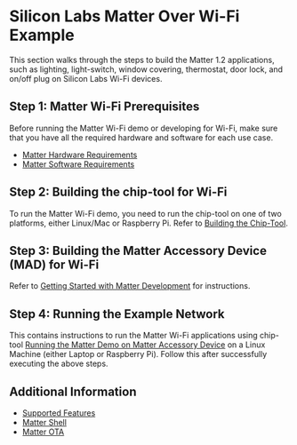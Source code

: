 # Silicon Labs Matter Over Wi-Fi Example

This section walks through the steps to build the Matter 1.2 applications, such as lighting, light-switch, window covering, thermostat, door lock, and on/off plug on Silicon Labs Wi-Fi devices.

## Step 1: Matter Wi-Fi Prerequisites

Before running the Matter Wi-Fi demo or developing for Wi-Fi, make sure that you have all the required hardware and software for each use case.

- [Matter Hardware Requirements](/matter/{build-docspace-version}/matter-prerequisites/hardware-requirements)
- [Matter Software Requirements](/matter/{build-docspace-version}/matter-prerequisites/software-requirements)

## Step 2: Building the chip-tool for Wi-Fi

To run the Matter Wi-Fi demo, you need to run the chip-tool on one of two platforms, either Linux/Mac or Raspberry Pi. Refer to [Building the Chip-Tool](/matter/{build-docspace-version}/matter-wifi-getting-started-example/build-chip-tool).

## Step 3: Building the Matter Accessory Device (MAD) for Wi-Fi

Refer to [Getting Started with Matter Development](/matter/{build-docspace-version}/matter-wifi-getting-started-example/) for instructions.

## Step 4: Running the Example Network

This contains instructions to run the Matter Wi-Fi applications using chip-tool [Running the Matter Demo on Matter Accessory Device](/matter/{build-docspace-version}/matter-wifi-run-demo) on a Linux Machine (either Laptop or Raspberry Pi). Follow this after successfully executing the above steps.

## Additional Information

- [Supported Features](/matter/{build-docspace-version}/matter-wifi-enabling-features)
- [Matter Shell](/matter/{build-docspace-version}/matter-overview-guides/serial-port-communications)
- [Matter OTA](/matter/{build-docspace-version}/matter-ota)
